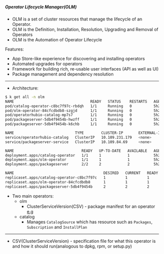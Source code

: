 ##### Operator Lifecycle Manager(OLM)

- OLM is a set of cluster resources that manage the lifecycle of an Operator.
- OLM is the Definition, Installation, Resolution, Upgrading and Removal of Operators
- OLM is the Automation of Operator Lifecycle

Features:
- App Store-like experience for discovering and installing operators
- Automated upgrades for operators
- Framework for building rich, re-usable user interfaces (API as well as UI)
- Package management and dependency resolution

---

- Architecture: 
```bash
$ k get all -n olm
NAME                                   READY   STATUS    RESTARTS   AGE
pod/catalog-operator-c8bc7f97c-rbdqh   1/1     Running   0          5h29m
pod/olm-operator-84cfcdbdb8-szgjd      1/1     Running   0          5h29m
pod/operatorhubio-catalog-mp7s7        1/1     Running   0          5h29m
pod/packageserver-5db4f9454b-hwzff     1/1     Running   0          5h29m
pod/packageserver-5db4f9454b-k6chb     1/1     Running   0          5h29m

NAME                            TYPE        CLUSTER-IP       EXTERNAL-IP   PORT(S)     AGE
service/operatorhubio-catalog   ClusterIP   10.109.231.179   <none>        50051/TCP   5h29m
service/packageserver-service   ClusterIP   10.109.84.69     <none>        5443/TCP    5h29m

NAME                               READY   UP-TO-DATE   AVAILABLE   AGE
deployment.apps/catalog-operator   1/1     1            1           5h29m
deployment.apps/olm-operator       1/1     1            1           5h29m
deployment.apps/packageserver      2/2     2            2           5h29m

NAME                                         DESIRED   CURRENT   READY   AGE
replicaset.apps/catalog-operator-c8bc7f97c   1         1         1       5h29m
replicaset.apps/olm-operator-84cfcdbdb8      1         1         1       5h29m
replicaset.apps/packageserver-5db4f9454b     2         2         2       5h29m

```

- Two main operators:
  - olm
    - ClusterServiceVersion(CSV) - package manifest for an operator [e.g](https://github.com/operator-framework/community-operators/blob/master/upstream-community-operators/strimzi-kafka-operator/0.19.0/strimzi-cluster-operator.v0.19.0.clusterserviceversion.yaml)
  - catalog
    - Manages `CatalogSource` which has resource such as `Packages`, `Subscription` and `InstallPlan` 
    
    
---
- CSV(ClusterServiceVersion) - specification file for what this operator is and how it should run(analogous to dpkg, rpm, or setup.py)
